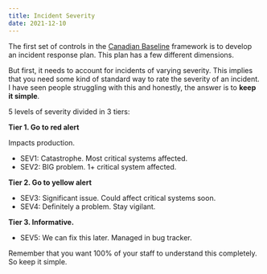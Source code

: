 ```yaml
---
title: Incident Severity
date: 2021-12-10
---
```


The first set of controls in the [Canadian Baseline](7-organizational-controls) framework is to develop an incident response plan. This plan has a few different dimensions.

But first, it needs to account for incidents of varying severity. This implies that you need some kind of standard way to rate the severity of an incident. I have seen people struggling with this and honestly, the answer is to **keep it simple**.

5 levels of severity divided in 3 tiers:

**Tier 1. Go to red alert**

Impacts production.

- SEV1: Catastrophe. Most critical systems affected.
- SEV2: BIG problem. 1+ critical system affected.

**Tier 2. Go to yellow alert**

- SEV3: Significant issue. Could affect critical systems soon.
- SEV4: Definitely a problem. Stay vigilant.

**Tier 3. Informative.**

- SEV5: We can fix this later. Managed in bug tracker.

Remember that you want 100% of your staff to understand this completely. 
So keep it simple.
